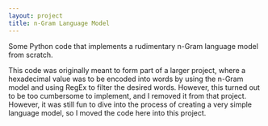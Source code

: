 ```yaml
---
layout: project
title: n-Gram Language Model
---
```


Some Python code that implements a rudimentary n-Gram language model from scratch.

This code was originally meant to form part of a larger project, where a hexadecimal value was to be encoded into words 
by using the n-Gram model and using RegEx to filter the desired words. However, this turned out to be too cumbersome to 
implement, and I removed it from that project. However, it was still fun to dive into the process of creating a very 
simple language model, so I moved the code here into this project.
